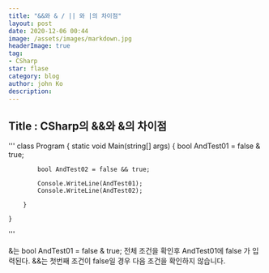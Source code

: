 ```yaml
---
title: "&&와 & / || 와 |의 차이점"
layout: post
date: 2020-12-06 00:44
image: /assets/images/markdown.jpg
headerImage: true
tag:
- CSharp
star: flase
category: blog
author: john Ko
description: 
---
```

## Title : CSharp의 &&와 &의 차이점
'''
   class Program
    {
        static void Main(string[] args)
        {
            bool AndTest01 = false & true;

            bool AndTest02 = false && true;

            Console.WriteLine(AndTest01);
            Console.WriteLine(AndTest02);
       
        }

    }
'''

&는 bool AndTest01 = false & true; 전체 조건을 확인후 AndTest01에 false 가 입력된다.
&&는 첫번째 조건이 false일 경우 다음 조건을 확인하지 않습니다.
 
